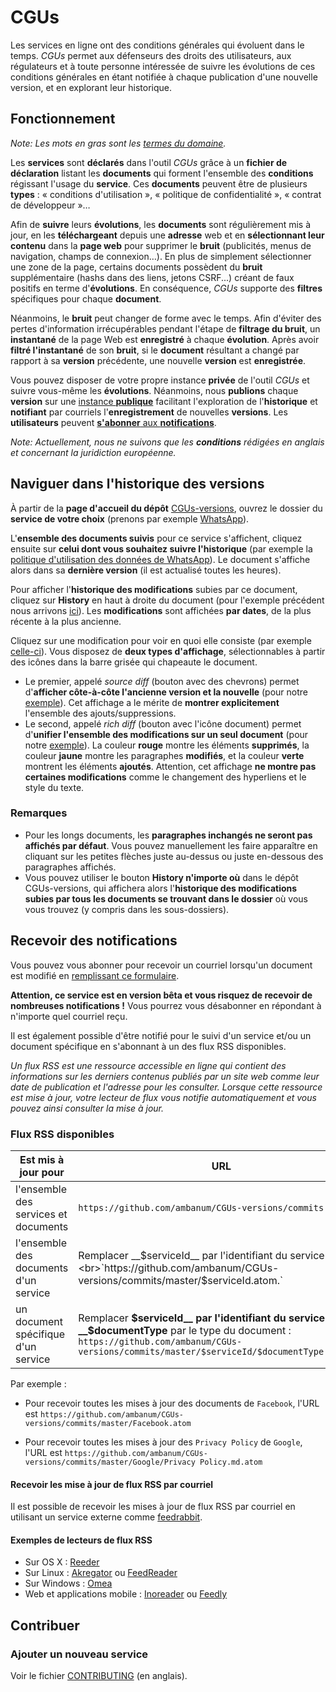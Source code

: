 # CGUs

Les services en ligne ont des conditions générales qui évoluent dans le temps. _CGUs_ permet aux défenseurs des droits des utilisateurs, aux régulateurs et à toute personne intéressée de suivre les évolutions de ces conditions générales en étant notifiée à chaque publication d'une nouvelle version, et en explorant leur historique.


## Fonctionnement

_Note: Les mots en gras sont les [termes du domaine](https://fr.wikipedia.org/wiki/Conception_pilot%C3%A9e_par_le_domaine)._

Les **services** sont **déclarés** dans l'outil _CGUs_ grâce à un **fichier de déclaration** listant les **documents** qui forment l'ensemble des **conditions** régissant l'usage du **service**. Ces **documents** peuvent être de plusieurs **types** : « conditions d'utilisation », « politique de confidentialité », « contrat de développeur »…

Afin de **suivre** leurs **évolutions**, les **documents** sont régulièrement mis à jour, en les **téléchargeant** depuis une **adresse** web et en **sélectionnant leur contenu** dans la **page web** pour supprimer le **bruit** (publicités, menus de navigation, champs de connexion…). En plus de simplement sélectionner une zone de la page, certains documents possèdent du **bruit** supplémentaire (hashs dans des liens, jetons CSRF...) créant de faux positifs en terme d'**évolutions**. En conséquence, _CGUs_ supporte des **filtres** spécifiques pour chaque **document**.

Néanmoins, le **bruit** peut changer de forme avec le temps. Afin d'éviter des pertes d'information irrécupérables pendant l'étape de **filtrage du bruit**, un **instantané** de la page Web est **enregistré** à chaque **évolution**. Après avoir **filtré l'instantané** de son **bruit**, si le **document** résultant a changé par rapport à sa **version** précédente, une nouvelle **version** est **enregistrée**.

Vous pouvez disposer de votre propre instance **privée** de l'outil _CGUs_ et suivre vous-même les **évolutions**. Néanmoins, nous **publions** chaque **version** sur une [instance **publique**](https://github.com/ambanum/CGUs-versions) facilitant l'exploration de l'**historique** et **notifiant** par courriels l'**enregistrement** de nouvelles **versions**. Les **utilisateurs** peuvent [**s'abonner** aux **notifications**](#recevoir-des-notifications).

_Note: Actuellement, nous ne suivons que les **conditions** rédigées en anglais et concernant la juridiction européenne._


## Naviguer dans l'historique des versions

À partir de la **page d'accueil du dépôt** [CGUs-versions](https://github.com/ambanum/CGUs-versions), ouvrez le dossier du **service de votre choix** (prenons par exemple [WhatsApp](https://github.com/ambanum/CGUs-versions/tree/master/WhatsApp)).

L'**ensemble des documents suivis** pour ce service s'affichent, cliquez ensuite sur **celui dont vous souhaitez suivre l'historique** (par exemple la [politique d'utilisation des données de WhatsApp](https://github.com/ambanum/CGUs-versions/blob/master/WhatsApp/Privacy%20Policy.md)). Le document s'affiche alors dans sa **dernière version** (il est actualisé toutes les heures).

Pour afficher l'**historique des modifications** subies par ce document, cliquez sur **History** en haut à droite du document (pour l'exemple précédent nous arrivons [ici](https://github.com/ambanum/CGUs-versions/commits/master/WhatsApp/Privacy%20Policy.md)). Les **modifications** sont affichées **par dates**, de la plus récente à la plus ancienne.

Cliquez sur une modification pour voir en quoi elle consiste (par exemple [celle-ci](https://github.com/ambanum/CGUs-versions/commit/58a1d2ae4187a3260ac58f3f3c7dcd3aeacaebcd)). Vous disposez de **deux types d'affichage**, sélectionnables à partir des icônes dans la barre grisée qui chapeaute le document.

- Le premier, appelé *source diff* (bouton avec des chevrons) permet d'**afficher côte-à-côte l'ancienne version et la nouvelle** (pour notre [exemple](https://github.com/ambanum/CGUs-versions/commit/58a1d2ae4187a3260ac58f3f3c7dcd3aeacaebcd#diff-e8bdae8692561f60aeac9d27a55e84fc)). Cet affichage a le mérite de **montrer explicitement** l'ensemble des ajouts/suppressions.
- Le second, appelé *rich diff* (bouton avec l'icône document) permet d'**unifier l'ensemble des modifications sur un seul document** (pour notre [exemple](https://github.com/ambanum/CGUs-versions/commit/58a1d2ae4187a3260ac58f3f3c7dcd3aeacaebcd?short_path=e8bdae8#diff-e8bdae8692561f60aeac9d27a55e84fc)). La couleur **rouge** montre les éléments **supprimés**, la couleur **jaune** montre les paragraphes **modifiés**, et la couleur **verte** montrent les éléments **ajoutés**. Attention, cet affichage **ne montre pas certaines modifications** comme le changement des hyperliens et le style du texte.

### Remarques

- Pour les longs documents, les **paragraphes inchangés ne seront pas affichés par défaut**. Vous pouvez manuellement les faire apparaître en cliquant sur les petites flèches juste au-dessus ou juste en-dessous des paragraphes affichés.
- Vous pouvez utiliser le bouton **History n'importe où** dans le dépôt CGUs-versions, qui affichera alors l'**historique des modifications subies par tous les documents se trouvant dans le dossier** où vous vous trouvez (y compris dans les sous-dossiers).


## Recevoir des notifications

Vous pouvez vous abonner pour recevoir un courriel lorsqu'un document est modifié en [remplissant ce formulaire](https://59692a77.sibforms.com/serve/MUIEAKuTv3y67e27PkjAiw7UkHCn0qVrcD188cQb-ofHVBGpvdUWQ6EraZ5AIb6vJqz3L8LDvYhEzPb2SE6eGWP35zXrpwEFVJCpGuER9DKPBUrifKScpF_ENMqwE_OiOZ3FdCV2ra-TXQNxB2sTEL13Zj8HU7U0vbbeF7TnbFiW8gGbcOa5liqmMvw_rghnEB2htMQRCk6A3eyj).

**Attention, ce service est en version bêta et vous risquez de recevoir de nombreuses notifications !** Vous pourrez vous désabonner en répondant à n'importe quel courriel reçu.

Il est également possible d'être notifié pour le suivi d'un service et/ou un document spécifique en s'abonnant à un des flux RSS disponibles.

_Un flux RSS est une ressource accessible en ligne qui contient des informations sur les derniers contenus publiés par un site web comme leur date de publication et l'adresse pour les consulter.
Lorsque cette ressource est mise à jour, votre lecteur de flux vous notifie automatiquement et vous pouvez ainsi consulter la mise à jour._

### Flux RSS disponibles

| Est mis à jour pour | URL |
|--|--|
| l'ensemble des services et documents | `https://github.com/ambanum/CGUs-versions/commits.atom` |
|l'ensemble des documents d'un service| Remplacer __$serviceId__ par l'identifiant du service :<br>`https://github.com/ambanum/CGUs-versions/commits/master/$serviceId.atom.` |
| un document spécifique d'un service | Remplacer __$serviceId__ par l'identifiant du service et __$documentType__ par le type du document :<br>`https://github.com/ambanum/CGUs-versions/commits/master/$serviceId/$documentType.md.atom` |

Par exemple :
- Pour recevoir toutes les mises à jour des documents de `Facebook`, l'URL est `https://github.com/ambanum/CGUs-versions/commits/master/Facebook.atom`

- Pour recevoir toutes les mises à jour des `Privacy Policy` de `Google`, l'URL est `https://github.com/ambanum/CGUs-versions/commits/master/Google/Privacy Policy.md.atom`

#### Recevoir les mise à jour de flux RSS par courriel

Il est possible de recevoir les mises à jour de flux RSS par courriel en utilisant un service externe comme [feedrabbit](https://feedrabbit.com/).

#### Exemples de lecteurs de flux RSS
- Sur OS X : [Reeder](https://reederapp.com/)
- Sur Linux : [Akregator](https://kde.org/applications/en/akregator) ou [FeedReader](https://jangernert.github.io/FeedReader/)
- Sur Windows : [Omea](https://www.jetbrains.com/omea/reader/)
- Web et applications mobile : [Inoreader](https://www.inoreader.com/) ou [Feedly](https://feedly.com/)

## Contribuer

### Ajouter un nouveau service

Voir le fichier [CONTRIBUTING](CONTRIBUTING.md) (en anglais).
